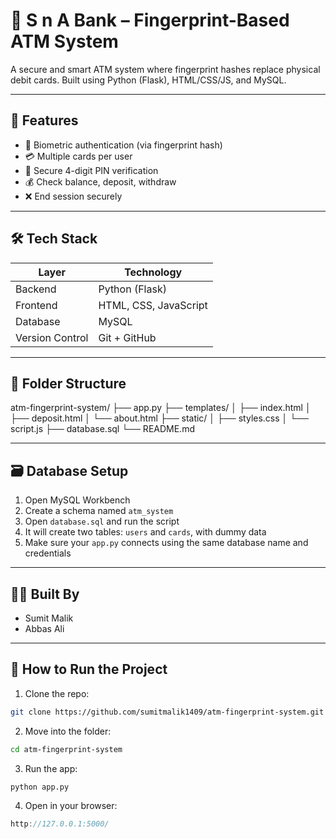 # 🏦 S n A Bank – Fingerprint-Based ATM System

A secure and smart ATM system where fingerprint hashes replace physical debit cards. Built using Python (Flask), HTML/CSS/JS, and MySQL.

---

## 🚀 Features

- 🔐 Biometric authentication (via fingerprint hash)
- 💳 Multiple cards per user
- 🔢 Secure 4-digit PIN verification
- 💰 Check balance, deposit, withdraw
- ❌ End session securely

---

## 🛠️ Tech Stack

| Layer     | Technology           |
|-----------|----------------------|
| Backend   | Python (Flask)       |
| Frontend  | HTML, CSS, JavaScript|
| Database  | MySQL                |
| Version Control | Git + GitHub  |

---

## 📁 Folder Structure

atm-fingerprint-system/
├── app.py
├── templates/
│ ├── index.html
│ ├── deposit.html
│ └── about.html
├── static/
│ ├── styles.css
│ └── script.js
├── database.sql
└── README.md

---

## 🗃️ Database Setup

1. Open MySQL Workbench
2. Create a schema named `atm_system`
3. Open `database.sql` and run the script
4. It will create two tables: `users` and `cards`, with dummy data
5. Make sure your `app.py` connects using the same database name and credentials

---

## 👨‍💻 Built By

- Sumit Malik
- Abbas Ali

---

## 🔧 How to Run the Project

1. Clone the repo:
```bash
git clone https://github.com/sumitmalik1409/atm-fingerprint-system.git
```

2. Move into the folder:
```bash
cd atm-fingerprint-system
```

3. Run the app:
```bash
python app.py
```

4. Open in your browser:
```cpp
http://127.0.0.1:5000/
```
